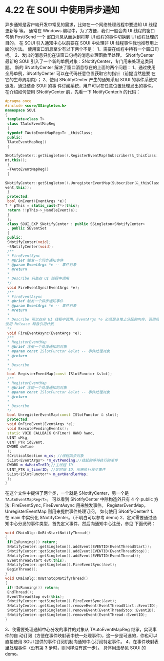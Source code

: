 # 4.22 在 SOUI 中使用异步通知

异步通知是客户端开发中常见的需求，比如在一个网络处理线程中要通知 UI 线程更新等
等。
通常在 Windows 编程中，为了方便，我们一般会向 UI 线程的窗口句柄 Post/Send 一个
窗口消息从而达到将非 UI 线程的事件切换到 UI 线程处理的目的。
在 SOUI 引入通知中心以前要在 SOUI 中处理非 UI 线程事件我也推荐用上面的方法。
使用窗口消息至少有以下两个不足：
1、需要在线程中持有一个窗口句柄。
2、发出的消息只能在该窗口句柄的消息处理函数里处理。
SNotifyCenter
最新的 SOUI 引入了一个新的单例对象：SNotifyCenter，专门用来处理这类问题。
新的 SNotifyCenter 解决了窗口消息存在的上面的两个问题：
1、通过使用全局单例，SNotifyCenter 可以在代码任意位置获取它的指针（前提当然是要
在它的生命周期内）；
2、使用 SNotifyCenter 产生的通知采用 SOUI 的事件系统来派发，通过结合 SOUI 的事
件订阅系统，用户可以在任意位置处理发出的事件。
在介绍如何使用 SNotifyCenter 前，先看一下 NotifyCenter.h 的代码：

```cpp
#pragma once
#include <core/SSingleton.h>
namespace SOUI
{
 template<class T>
 class TAutoEventMapReg
 {
 typedef TAutoEventMapReg<T> _thisClass;
 public:
 TAutoEventMapReg()
 {
 
SNotifyCenter::getSingleton().RegisterEventMap(Subscriber(&_thisClass::OnEve
nt,this));
 }
 ~TAutoEventMapReg()
 {
 
SNotifyCenter::getSingleton().UnregisterEventMap(Subscriber(&_thisClass::OnE
vent,this));
 }
 protected:
 bool OnEvent(EventArgs *e){
T * pThis = static_cast<T*>(this);
 return !!pThis->_HandleEvent(e);
 }
 };
 class SOUI_EXP SNotifyCenter : public SSingleton<SNotifyCenter>
 , public SEventSet
 {
 public:
 SNotifyCenter(void);
 ~SNotifyCenter(void);
 /**
 * FireEventSync
 * @brief 触发一个同步通知事件
 * @param EventArgs *e -- 事件对象
 * @return 
 *
 * Describe 只能在 UI 线程中调用
 */
 void FireEventSync(EventArgs *e);
 /**
 * FireEventAsync
 * @brief 触发一个异步通知事件
 * @param EventArgs *e -- 事件对象
 * @return 
 *
 * Describe 可以在非 UI 线程中调用，EventArgs *e 必须是从堆上分配的内存，调用后
使用 Release 释放引用计数
 */
 void FireEventAsync(EventArgs *e);
 /**
 * RegisterEventMap
 * @brief 注册一个处理通知的对象
 * @param const ISlotFunctor &slot -- 事件处理对象
 * @return 
 *
 * Describe 
 */
 bool RegisterEventMap(const ISlotFunctor &slot);
 /**
 * RegisterEventMap
 * @brief 注销一个处理通知的对象
 * @param const ISlotFunctor &slot -- 事件处理对象
 * @return
 *
 * Describe 
 */
 bool UnregisterEventMap(const ISlotFunctor & slot);
 protected:
 void OnFireEvent(EventArgs *e);
 void ExecutePendingEvents();
 static VOID CALLBACK OnTimer( HWND hwnd,
 UINT uMsg,
 UINT_PTR idEvent,
 DWORD dwTime
 );
 SCriticalSection m_cs; //线程同步对象
 SList<EventArgs*> *m_evtPending;//挂起的等待执行的事件
 DWORD m_dwMainTrdID;//主线程 ID 
 UINT_PTR m_timerID; //定时器 ID，用来执行异步事件
 SList<ISlotFunctor*> m_evtHandlerMap;
 };
}
```

在这个文件中提供了两个类，一个就是 SNotifyCenter，另一个是
`TAutoEventMapReg<T>`。
可以看到 SNotifyCenter 中除构造外只有 4 个 public 方法:
FireEventSync, FireEventAsync 用来触发事件。
RegisterEventMap，UnregisterEventMap 则用来提供事件处理订阅。
如何使用 SNotifyCenter?
1、在 main 中实例化 SNotifyCenter。（不明白可以参考 demo)
2、定义需要通过通知中心分发的事件类型，首先定义事件，然后向通知中心注册，参见
下面代码：

```cpp
void CMainDlg::OnBtnStartNotifyThread()
{
 if(IsRunning()) return;
 SNotifyCenter::getSingleton().addEvent(EVENTID(EventThreadStart));
 SNotifyCenter::getSingleton().addEvent(EVENTID(EventThreadStop));
 SNotifyCenter::getSingleton().addEvent(EVENTID(EventThread));
 EventThreadStart evt(this);
 SNotifyCenter::getSingleton().FireEventSync(&evt);
 BeginThread(); 
}
void CMainDlg::OnBtnStopNotifyThread()
{
 if(!IsRunning()) return;
 EndThread();
 EventThreadStop evt(this);
 SNotifyCenter::getSingleton().FireEventSync(&evt);
 SNotifyCenter::getSingleton().removeEvent(EventThreadStart::EventID);
 SNotifyCenter::getSingleton().removeEvent(EventThreadStop::EventID);
 SNotifyCenter::getSingleton().removeEvent(EventThread::EventID);
}
```

3、使需要处理通知中心分发的事件的对象从 TAutoEventMapReg 继承，实现事件的自
动订阅（方便在事件映射表中统一处理事件)，这一步是可选的，你也可以直接使用 SOUI
提供的事件订阅机制向通知中心订阅特定事件。
4、在事件映射表里处理事件（没有第 3 步时，则同样没有这一步）。
具体用法参见 SOUI 的 demo。
